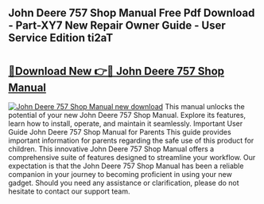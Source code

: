 ## John Deere 757 Shop Manual Free Pdf Download - Part-XY7 New Repair Owner Guide - User Service Edition ti2aT

# <h2><a href="http://bc93271.oget.top/?id=John+Deere+757+Shop+Manual">🔗Download New 👉🔴 John Deere 757 Shop Manual</a></h2>

[![John Deere 757 Shop Manual new download](https://i.imgur.com/5g1atiW.png)](http://bc93271.oget.top/?id=John+Deere+757+Shop+Manual)
This manual unlocks the potential of your new John Deere 757 Shop Manual. Explore its features, learn how to install, operate, and maintain it seamlessly. Important User Guide John Deere 757 Shop Manual for Parents This guide provides important information for parents regarding the safe use of this product for children. This innovative John Deere 757 Shop Manual offers a comprehensive suite of features designed to streamline your workflow. Our expectation is that the John Deere 757 Shop Manual has been a reliable companion in your journey to becoming proficient in using your new gadget. Should you need any assistance or clarification, please do not hesitate to contact our support team.
